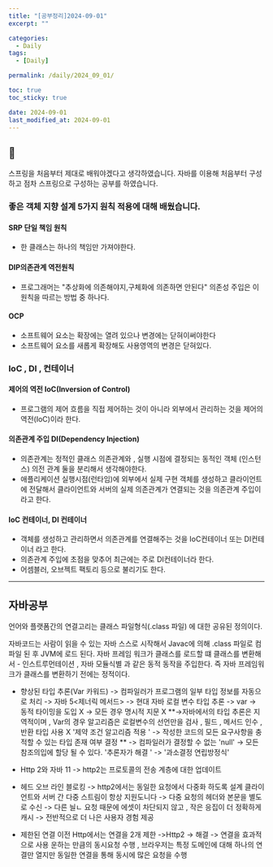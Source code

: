 ```yaml
---
title: "[공부정리]2024-09-01"
excerpt: ""

categories:
  - Daily
tags:
  - [Daily]

permalink: /daily/2024_09_01/

toc: true
toc_sticky: true

date: 2024-09-01
last_modified_at: 2024-09-01
---
```


## 🦥
스프링을 처음부터 제대로 배워야겠다고 생각하였습니다. 자바를 이용해 처음부터 구성하고 점차 스프링으로 구성하는 공부를 하였습니다.

### 좋은 객체 지향 설계 5가지 원칙 적용에 대해 배웠습니다.
#### SRP 단일 책임 원칙
- 한 클래스는 하나의 책임만 가져야한다.

#### DIP의존관계 역전원칙
- 프로그래머는 "추상화에 의존해야지,구체화에 의존하면 안된다" 의존성 주입은 이원칙을 따르는 방법 중 하나다.

#### OCP
- 소프트웨어 요소는 확장에는 열려 있으나 변경에는 닫혀이써야한다
- 소프트웨어 요소를 새롭게 확장해도 사용영역의 변경은 닫혀있다.

### IoC , DI , 컨테이너
#### 제어의 역전 IoC(Inversion of Control)
- 프로그램의 제어 흐름을 직접 제어하는 것이 아니라 외부에서 관리하는 것을 제어의 역전(IoC)이라 한다.

#### 의존관계 주입 DI(Dependency Injection)
- 의존관계는 정적인 클래스 의존관계와 , 실행 시점에 결정되는 동적인 객체 (인스턴스) 의전 관계 둘을 분리해서 생각해야한다.
- 애플리케이션 실행시점(런타임)에 외부에서 실제 구현 객체를 생성하고 클라이언트에 전달해서 클라이언트와 서버의 실제 의존관계가 연결되는 것을 의존관계 주입이라고 한다.

#### IoC 컨테이너, DI 컨테이너
- 객체를 생성하고 관리하면서 의존관계를 연결해주는 것을 IoC컨테이너 또는 DI컨테이너 라고 한다.
- 의존관계 주입에 초점을 맞추어 최근에는 주로 DI컨테이너라 한다.
- 어셈블러, 오브젝트 팩토리 등으로 불리기도 한다.

--------

## 자바공부

언어와 플랫폼간의 연결고리는 클래스 파일형식(.class 파일) 에 대한 공유된 정의이다.

자바코드는 사람이 읽을 수 있는 자바 스스로 시작해서 Javac에 의해 .class 파일로 컴파일 된 후 JVM에 로드 된다. 자바 프레임 워크가 클래스를 로드할 떄 클래스를 변환해서  - 인스트루먼테이션 , 자바 모듈식별 과 같은 동적 동작을 주입한다. 즉 자바 프레임워크가 클래스를 변환하기 전에는 정적이다.

- 향상된 타입 추론(Var 카워드)
-> 컴파일러가 프로그램의 일부 타입 정보를 자동으로 처리
-> 자바 5<제너릭 메서드>
-> 현대 자바 로컬 변수 타입 추론 -> var -> 동적 타이밍을 도입 X -> 모든 경우 명시적 지문 X
**->자바에서의 타입 추론은 지역적이며 , Var의 경우 알고리즘은 로컬변수의 선언만을 검사 , 필드 , 메서드 인수 , 반환 타입 사용 X '제약 조건 알고리즘 적용 ' -> 작성한 코드의 모든 요구사항을 충적할 수 있는 타입 존재 여부 결정 **
-> 컴파일러가 결정할 수 없는 'null' -> 모든 참조의입에 할당 될 수 있다. '추론자가 해결 ' -> '과소결정 연립방정식'


- Http 2와 자바 11
  -> http2는 프로토콜의 전송 계층에 대한 업데이트

- 헤드 오브 라인 블로킹
-> http2에서는 동일한 요청에서 다중화 하도록 설계 클라이언트와 서버 간 다중 스트림이 항상 지원도니다 -> 다중 요청의 헤더와 본문을 별도로 수신 -> 다른 늴ㄴ 요청 때문에 에셋이 차단되지 않고 , 작은 응집이 더 정확하게 캐시 -> 전반적으로 더 나은 사용자 경험 제공

- 제한된 연결
이전 Http에서는 연결을 2개 제한
->Http2 -> 해결 -> 연결을 효과적으로 사용 운하는 만큼의 동시요청 수행 , 브라우저는 특정 도메인에 대해 하나의 연결만 열지만 동일한 연결을 통해 동시에 많은 요청을 수행